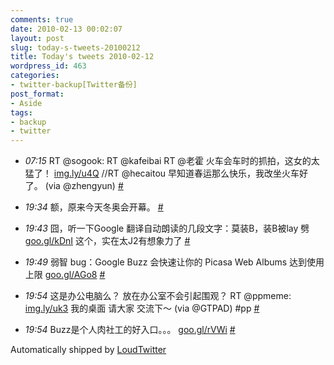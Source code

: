 ```yaml
---
comments: true
date: 2010-02-13 00:02:07
layout: post
slug: today-s-tweets-20100212
title: Today's tweets 2010-02-12
wordpress_id: 463
categories:
- twitter-backup[Twitter备份]
post_format:
- Aside
tags:
- backup
- twitter
---
```



	
  * _07:15_ RT @sogook: RT @kafeibai RT @老霍 火车会车时的抓拍，这女的太猛了！ [img.ly/u4Q](http://img.ly/u4Q) //RT @hecaitou 早知道春运那么快乐，我改坐火车好了。 (via @zhengyun) [#](http://twitter.com/gfrog/statuses/8982496311)

	
  * _19:34_ 额，原来今天冬奥会开幕。 [#](http://twitter.com/gfrog/statuses/9004913333)

	
  * _19:43_ 囧，听一下Google 翻译自动朗读的几段文字：莫装B，装B被lay 劈 [goo.gl/kDnI](http://goo.gl/kDnI) 这个，实在太J2有想象力了 [#](http://twitter.com/gfrog/statuses/9005141001)

	
  * _19:49_ 弱智 bug：Google Buzz 会快速让你的 Picasa Web Albums 达到使用上限 [goo.gl/AGo8](http://goo.gl/AGo8) [#](http://twitter.com/gfrog/statuses/9005286532)

	
  * _19:54_ 这是办公电脑么？ 放在办公室不会引起围观？ RT @ppmeme: [img.ly/uk3](http://img.ly/uk3) 我的桌面 请大家 交流下～ (via @GTPAD) #pp [#](http://twitter.com/gfrog/statuses/9005419911)

	
  * _19:54_ Buzz是个人肉社工的好入口。。。 [goo.gl/rVWi](http://goo.gl/rVWi) [#](http://twitter.com/gfrog/statuses/9005430789)


Automatically shipped by [LoudTwitter](http://www.loudtwitter.com)
